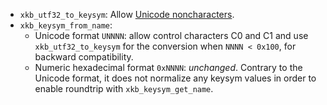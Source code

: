 - `xkb_utf32_to_keysym`: Allow [Unicode noncharacters].
- `xkb_keysym_from_name`:
  - Unicode format `UNNNN`: allow control characters C0 and C1 and use
    `xkb_utf32_to_keysym` for the conversion when `NNNN < 0x100`, for
    backward compatibility.
  - Numeric hexadecimal format `0xNNNN`: *unchanged*. Contrary to the Unicode
    format, it does not normalize any keysym values in order to enable roundtrip
    with `xkb_keysym_get_name`.

[Unicode noncharacters]: https://en.wikipedia.org/wiki/Universal_Character_Set_characters#Noncharacters
